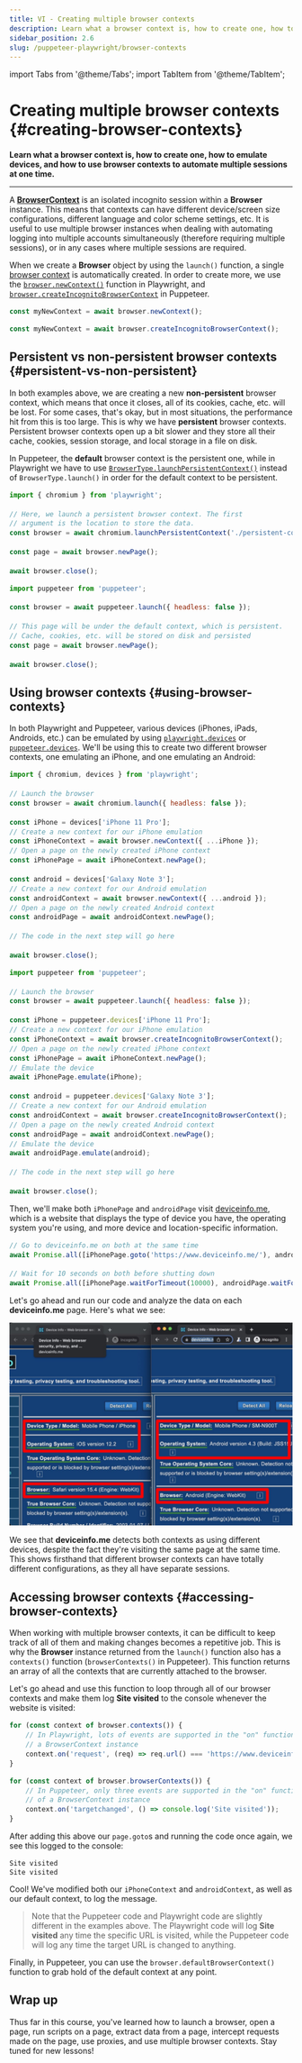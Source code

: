 ```yaml
---
title: VI - Creating multiple browser contexts
description: Learn what a browser context is, how to create one, how to emulate devices, and how to use browser contexts to automate multiple sessions at one time.
sidebar_position: 2.6
slug: /puppeteer-playwright/browser-contexts
---
```


import Tabs from '@theme/Tabs';
import TabItem from '@theme/TabItem';

# Creating multiple browser contexts {#creating-browser-contexts}

**Learn what a browser context is, how to create one, how to emulate devices, and how to use browser contexts to automate multiple sessions at one time.**

---

A [**BrowserContext**](https://playwright.dev/docs/api/class-browsercontext) is an isolated incognito session within a **Browser** instance. This means that contexts can have different device/screen size configurations, different language and color scheme settings, etc. It is useful to use multiple browser instances when dealing with automating logging into multiple accounts simultaneously (therefore requiring multiple sessions), or in any cases where multiple sessions are required.

When we create a **Browser** object by using the `launch()` function, a single [browser context](https://playwright.dev/docs/browser-contexts) is automatically created. In order to create more, we use the [`browser.newContext()`](https://playwright.dev/docs/api/class-browser#browser-new-context) function in Playwright, and [`browser.createIncognitoBrowserContext`](https://pptr.dev/#?product=Puppeteer&version=v14.1.0&show=api-browsercreateincognitobrowsercontextoptions) in Puppeteer.


<Tabs groupId="main">
<TabItem value="Playwright" label="Playwright">

```javascript
const myNewContext = await browser.newContext();
```

</TabItem>
<TabItem value="Puppeteer" label="Puppeteer">

```javascript
const myNewContext = await browser.createIncognitoBrowserContext();
```

</TabItem>
</Tabs>

## Persistent vs non-persistent browser contexts {#persistent-vs-non-persistent}

In both examples above, we are creating a new **non-persistent** browser context, which means that once it closes, all of its cookies, cache, etc. will be lost. For some cases, that's okay, but in most situations, the performance hit from this is too large. This is why we have **persistent** browser contexts. Persistent browser contexts open up a bit slower and they store all their cache, cookies, session storage, and local storage in a file on disk.

In Puppeteer, the **default** browser context is the persistent one, while in Playwright we have to use [`BrowserType.launchPersistentContext()`](https://playwright.dev/docs/api/class-browsertype#browser-type-launch-persistent-context) instead of `BrowserType.launch()` in order for the default context to be persistent.

<Tabs groupId="main">
<TabItem value="Playwright" label="Playwright">

```javascript
import { chromium } from 'playwright';

// Here, we launch a persistent browser context. The first
// argument is the location to store the data.
const browser = await chromium.launchPersistentContext('./persistent-context', { headless: false });

const page = await browser.newPage();

await browser.close();
```

</TabItem>
<TabItem value="Puppeteer" label="Puppeteer">

```javascript
import puppeteer from 'puppeteer';

const browser = await puppeteer.launch({ headless: false });

// This page will be under the default context, which is persistent.
// Cache, cookies, etc. will be stored on disk and persisted
const page = await browser.newPage();

await browser.close();
```

</TabItem>
</Tabs>

## Using browser contexts {#using-browser-contexts}

In both Playwright and Puppeteer, various devices (iPhones, iPads, Androids, etc.) can be emulated by using [`playwright.devices`](https://playwright.dev/docs/api/class-playwright#playwright-devices) or [`puppeteer.devices`](https://pptr.dev/#?product=Puppeteer&version=v14.1.0&show=api-puppeteerdevices). We'll be using this to create two different browser contexts, one emulating an iPhone, and one emulating an Android:

<Tabs groupId="main">
<TabItem value="Playwright" label="Playwright">

```javascript
import { chromium, devices } from 'playwright';

// Launch the browser
const browser = await chromium.launch({ headless: false });

const iPhone = devices['iPhone 11 Pro'];
// Create a new context for our iPhone emulation
const iPhoneContext = await browser.newContext({ ...iPhone });
// Open a page on the newly created iPhone context
const iPhonePage = await iPhoneContext.newPage();

const android = devices['Galaxy Note 3'];
// Create a new context for our Android emulation
const androidContext = await browser.newContext({ ...android });
// Open a page on the newly created Android context
const androidPage = await androidContext.newPage();

// The code in the next step will go here

await browser.close();
```

</TabItem>
<TabItem value="Puppeteer" label="Puppeteer">

```javascript
import puppeteer from 'puppeteer';

// Launch the browser
const browser = await puppeteer.launch({ headless: false });

const iPhone = puppeteer.devices['iPhone 11 Pro'];
// Create a new context for our iPhone emulation
const iPhoneContext = await browser.createIncognitoBrowserContext();
// Open a page on the newly created iPhone context
const iPhonePage = await iPhoneContext.newPage();
// Emulate the device
await iPhonePage.emulate(iPhone);

const android = puppeteer.devices['Galaxy Note 3'];
// Create a new context for our Android emulation
const androidContext = await browser.createIncognitoBrowserContext();
// Open a page on the newly created Android context
const androidPage = await androidContext.newPage();
// Emulate the device
await androidPage.emulate(android);

// The code in the next step will go here

await browser.close();
```

</TabItem>
</Tabs>

Then, we'll make both `iPhonePage` and `androidPage` visit [deviceinfo.me](https://www.deviceinfo.me/), which is a website that displays the type of device you have, the operating system you're using, and more device and location-specific information.

```javascript
// Go to deviceinfo.me on both at the same time
await Promise.all([iPhonePage.goto('https://www.deviceinfo.me/'), androidPage.goto('https://www.deviceinfo.me/')]);

// Wait for 10 seconds on both before shutting down
await Promise.all([iPhonePage.waitForTimeout(10000), androidPage.waitForTimeout(10000)]);
```

Let's go ahead and run our code and analyze the data on each **deviceinfo.me** page. Here's what we see:

![deviceinfo.me results for both browser contexts](./images/dual-contexts.jpg)

We see that **deviceinfo.me** detects both contexts as using different devices, despite the fact they're visiting the same page at the same time. This shows firsthand that different browser contexts can have totally different configurations, as they all have separate sessions.

## Accessing browser contexts {#accessing-browser-contexts}

When working with multiple browser contexts, it can be difficult to keep track of all of them and making changes becomes a repetitive job. This is why the **Browser** instance returned from the `launch()` function also has a `contexts()` function (`browserContexts()` in Puppeteer). This function returns an array of all the contexts that are currently attached to the browser.

Let's go ahead and use this function to loop through all of our browser contexts and make them log **Site visited** to the console whenever the website is visited:

<Tabs groupId="main">
<TabItem value="Playwright" label="Playwright">

```javascript
for (const context of browser.contexts()) {
    // In Playwright, lots of events are supported in the "on" function of
    // a BrowserContext instance
    context.on('request', (req) => req.url() === 'https://www.deviceinfo.me/' && console.log('Site visited'));
}
```

</TabItem>
<TabItem value="Puppeteer" label="Puppeteer">

```javascript
for (const context of browser.browserContexts()) {
    // In Puppeteer, only three events are supported in the "on" function
    // of a BrowserContext instance
    context.on('targetchanged', () => console.log('Site visited'));
}
```

</TabItem>
</Tabs>

After adding this above our `page.goto`s and running the code once again, we see this logged to the console:

```text
Site visited
Site visited
```

Cool! We've modified both our `iPhoneContext` and `androidContext`, as well as our default context, to log the message.

> Note that the Puppeteer code and Playwright code are slightly different in the examples above. The Playwright code will log **Site visited** any time the specific URL is visited, while the Puppeteer code will log any time the target URL is changed to anything.

Finally, in Puppeteer, you can use the `browser.defaultBrowserContext()` function to grab hold of the default context at any point.

## Wrap up

Thus far in this course, you've learned how to launch a browser, open a page, run scripts on a page, extract data from a page, intercept requests made on the page, use proxies, and use multiple browser contexts. Stay tuned for new lessons!

